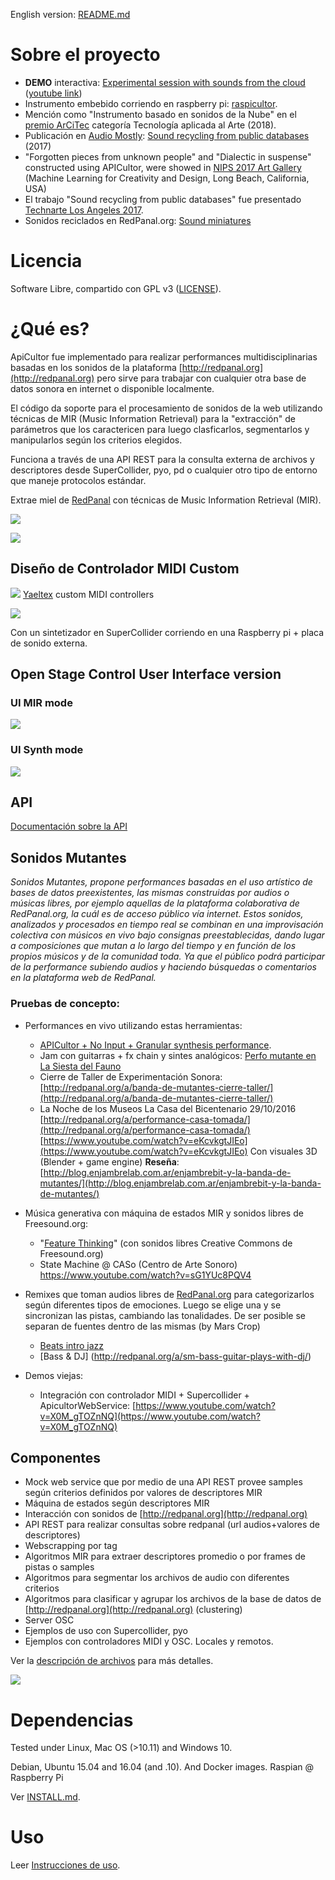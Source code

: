 
English version: [README.md](README.md)

# Sobre el proyecto
* __DEMO__ interactiva: [Experimental session with sounds from the cloud](https://www.youtube.com/watch?v=2sMsKvfZKGA) ([youtube link](https://www.youtube.com/watch?v=2sMsKvfZKGA))
* Instrumento embebido corriendo en raspberry pi: [raspicultor](https://github.com/hordiales/raspicultor).
* Mención como "Instrumento basado en sonidos de la Nube" en el [premio ArCiTec](https://arcitec.frba.utn.edu.ar/tecnologia-aplicada-al-arte/) categoría Tecnología aplicada al Arte (2018).
* Publicación en [Audio Mostly](http://audiomostly.com): [Sound recycling from public databases](https://www.researchgate.net/publication/317388443_Sound_recycling_from_public_databases) (2017) 
* "Forgotten pieces from unknown people" and "Dialectic in suspense" constructed using APICultor, were showed in [NIPS 2017 Art Gallery](http://nips4creativity.com/music/) (Machine Learning for Creativity and Design, Long Beach, California, USA)
* El trabajo "Sound recycling from public databases" fue presentado [Technarte Los Angeles 2017](http://www.technarte.org/losangeles-2017-program/).
* Sonidos reciclados en RedPanal.org: [Sound miniatures](http://redpanal.org/p/reciclado-de-samples/)


# Licencia

Software Libre, compartido con GPL v3 ([LICENSE](LICENSE)).

# ¿Qué es?

ApiCultor fue implementado para realizar performances multidisciplinarias basadas en los sonidos de la plataforma [http://redpanal.org](http://redpanal.org) pero sirve para trabajar con cualquier otra base de datos sonora en internet o disponible localmente.

El código da soporte para el procesamiento de sonidos de la web utilizando técnicas de MIR (Music Information Retrieval) para la "extracción" de parámetros que los caractericen para luego clasficarlos, segmentarlos y manipularlos según los criterios elegidos.

Funciona a través de una API REST para la consulta externa de archivos y descriptores desde SuperCollider, pyo, pd o cualquier otro tipo de entorno que maneje protocolos estándar.

Extrae miel de [RedPanal](http://redpanal.org)  con técnicas de Music Information Retrieval (MIR).

![](doc/InstrNubeTI_repr.png)

![](doc/retrieve_ui.png)

## Diseño de Controlador MIDI Custom

![](doc/yaeltex-pre-print-front.png)
[Yaeltex](https://yaeltex.com/en) custom MIDI controllers

![](doc/controller.jpg)

Con un sintetizador en SuperCollider corriendo en una Raspberry pi + placa de sonido externa.

## Open Stage Control User Interface version
### UI MIR mode
![](doc/modo-mir.png)

### UI Synth mode
![](doc/modo-synth.png)

## API

[Documentación sobre la API](doc/API.md)

## Sonidos Mutantes
*Sonidos Mutantes, propone performances basadas en el uso artístico de bases de datos preexistentes, las mismas construidas por audios o músicas libres, por ejemplo aquellas de la plataforma colaborativa de RedPanal.org, la cuál es de acceso público vía internet. Estos sonidos, analizados y procesados en tiempo real se combinan en una improvisación colectiva con músicos en vivo bajo consignas preestablecidas, dando lugar a composiciones que mutan a lo largo del tiempo y en función de los propios músicos y de la comunidad toda. Ya que el público podrá participar de la performance subiendo audios y haciendo búsquedas o comentarios en la plataforma web de RedPanal.*

### Pruebas de concepto:

* Performances en vivo utilizando estas herramientas:
  * [APICultor + No Input + Granular synthesis performance](https://soundcloud.com/hern-n-ordiales/hard-glitch-trip).
  * Jam con guitarras + fx chain y sintes analógicos: [Perfo mutante en La Siesta del Fauno](https://soundcloud.com/hern-n-ordiales/perfo-mutante-mobile)
  * Cierre de Taller de Experimentación Sonora: [http://redpanal.org/a/banda-de-mutantes-cierre-taller/](http://redpanal.org/a/banda-de-mutantes-cierre-taller/)
  * La Noche de los Museos La Casa del Bicentenario 29/10/2016
[http://redpanal.org/a/performance-casa-tomada/](http://redpanal.org/a/performance-casa-tomada/)
  [https://www.youtube.com/watch?v=eKcvkgtJIEo](https://www.youtube.com/watch?v=eKcvkgtJIEo) Con visuales 3D (Blender + game engine) **Reseña**: [http://blog.enjambrelab.com.ar/enjambrebit-y-la-banda-de-mutantes/](http://blog.enjambrelab.com.ar/enjambrebit-y-la-banda-de-mutantes/)

* Música generativa con máquina de estados MIR y sonidos libres de Freesound.org: 
  * "[Feature Thinking](https://soundcloud.com/hern-n-ordiales/feature-thinking)" (con sonidos libres Creative Commons de Freesound.org)
  * State Machine @ CASo (Centro de Arte Sonoro) https://www.youtube.com/watch?v=sG1YUc8PQV4

* Remixes que toman audios libres de [RedPanal.org](http://redpanal.org/) para categorizarlos según diferentes tipos de emociones. Luego se elige una y se sincronizan las pistas, cambiando las tonalidades. De ser posible se separan de fuentes dentro de las mismas (by Mars Crop)
  * [Beats intro jazz](http://redpanal.org/a/sm-beats-remix/)
  * [Bass & DJ] (http://redpanal.org/a/sm-bass-guitar-plays-with-dj/)

* Demos viejas:
  * Integración con controlador MIDI + Supercollider + ApicultorWebService: [https://www.youtube.com/watch?v=X0M_gTOZnNQ](https://www.youtube.com/watch?v=X0M_gTOZnNQ)

## Componentes

* Mock web service que por medio de una API REST provee samples según criterios definidos por valores de descriptores MIR
* Máquina de estados según descriptores MIR
* Interacción con sonidos de [http://redpanal.org](http://redpanal.org)
 * API REST para realizar consultas sobre redpanal (url audios+valores de descriptores)
 * Webscrapping por tag
* Algoritmos MIR para extraer descriptores promedio o por frames de pistas o samples
* Algoritmos para segmentar los archivos de audio con diferentes criterios
* Algoritmos para clasificar y agrupar los archivos de la base de datos de [http://redpanal.org](http://redpanal.org) (clustering)
* Server OSC
* Ejemplos de uso con Supercollider, pyo
* Ejemplos con controladores MIDI y OSC. Locales y remotos.

Ver la [descripción de archivos](FILES_DESC.md) para más detalles.

![](doc/Apicultor_chain.png)

# Dependencias

Tested under Linux, Mac OS (>10.11) and Windows 10.

Debian, Ubuntu 15.04 and 16.04 (and .10). And Docker images.
Raspian @ Raspberry Pi

Ver [INSTALL.md](INSTALL.md).

# Uso

Leer [Instrucciones de uso](doc/Uso.md).
